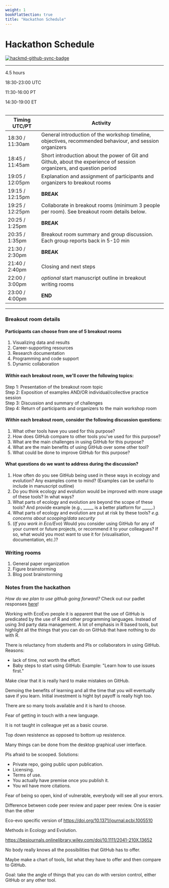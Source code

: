 ```yaml
---
weight: 1
bookFlatSection: true
title: "Hackathon Schedule"
---
```


# Hackathon Schedule

[![hackmd-github-sync-badge](https://hackmd.io/FOu6L9mUTeWfhtQJRCbz4g/badge)](https://hackmd.io/FOu6L9mUTeWfhtQJRCbz4g)

---

4.5 hours

18:30-23:00 UTC

11:30-16:00 PT

14:30-19:00 ET <br/><br/>

| Timing UTC/PT | Activity |
|-----------------| --------------------------------------------------------------------------------------------------|
|18:30 / 11:30am | General introduction of the workshop timeline, objectives, recommended behaviour, and session organizers|
|18:45 / 11:45am | Short introduction about the power of Git and Github, about the experience of session organizers, and question period |
|19:05 / 12:05pm | Explanation and assignment of participants and organizers to breakout rooms|
|19:15 / 12:15pm | **BREAK** |
|19:25 / 12:25pm | Collaborate in breakout rooms (minimum 3 people per room). See breakout room details below.
|20:25 / 1:25pm  | **BREAK**|
|20:35 / 1:35pm  | Breakout room summary and group discussion. Each group reports back in 5-10 min|
|21:30 / 2:30pm  | **BREAK** |
|21:40 / 2:40pm  | Closing and next steps  |
|22:00 / 3:00pm  | *optional* start manuscript outline in breakout writing rooms|
|23:00 / 4:00pm  | **END** |

---
### Breakout room details
#### Participants can choose from one of 5 breakout rooms
1) Visualizing data and results
2) Career-supporting resources
3) Research documentation
4) Programming and code support
5) Dynamic collaboration

#### *Within* each breakout room, we'll cover the following topics:  
Step 1: Presentation of the breakout room topic  
Step 2: Exposition of examples AND/OR individual/collective practice session  
Step 3: Discussion and summary of challenges  
Step 4: Return of participants and organizers to the main workshop room  

#### *Within* each breakout room, consider the following discussion questions:
1) What other tools have you used for this purpose?
2) How does GitHub compare to other tools you've used for this purpose?
3) What are the main challenges in using GitHub for this purpose?
4) What are the main benefits of using GitHub over some other tool?
5) What could be done to improve GitHub for this purpose?
	

#### What questions do we want to address during the discussion?
1) How often do you see GitHub being used in these ways in ecology and evolution? Any examples come to mind? (Examples can be useful to include in manuscript outline)
2) Do you think ecology and evolution would be improved with more usage of these tools? In what ways? 
3) What parts of ecology and evolution are beyond the scope of these tools? And provide example (e.g., _____ is a better platform for _____.)
4) What parts of ecology and evolution are put at risk by these tools? *e.g. concerns about scooping/data security*
5) (*If you work in Eco/Evo*) Would you consider using GitHub for any of your current or future projects, or recommend it to your colleagues? If so, what would you most want to use it for (visualisation, documentation, etc.)?

### Writing rooms
1) General paper organization
2) Figure brainstorming
3) Blog post brainstorming

### Notes from the hackathon

*How do we plan to use github going forward?* Check out our padlet responses [here](https://padlet.com/rcrystalornelas/zb9pgsbk8krxjdvb)!

Working with EcoEvo people it is apparent that the use of GitHub is predicated by the use of R and other programming languages. Instead of using 3rd party data management. A lot of emphasis in R based tools, but highlight all the things that you can do on GitHub that have nothing to do with R.

There is reluctancy from students and PIs or collaborators in using GitHub. Reasons:

- lack of time, not worth the effort.
- Baby steps to start using GitHub:
Example: "Learn how to use issues first." 

Make clear that it is really hard to make mistakes on GitHub.

Demoing the benefits of learning and all the time that you will eventually save if you learn. Initial investment is hight byt payoff is really high too.

There are so many tools available and it is hard to choose.

Fear of getting in touch with a new language.

It is not taught in colleague yet as a basic course.

Top down resistence as opposed to bottom up resistence.

Many things can be done from the desktop graphical user interface.

PIs afraid to be scooped. Solutions:
- Private repo, going public upon publication.
- Licensing.
- Terms of use.
- You actually have premise once you publish it.
- You wil have more citations.

Fear of being so open, kind of vulnerable, everybody will see all your errors.

Difference between code peer review and paper peer review. One is easier than the other  

Eco-evo specific version of https://doi.org/10.1371/journal.pcbi.1005510

Methods in Ecology and Evolution.

https://besjournals.onlinelibrary.wiley.com/doi/10.1111/2041-210X.13652

No body really knows all the possibilities that GitHub has to offer.

Maybe make a chart of tools, list what they have to offer and then compare to GitHub.

Goal: take the angle of things that you can do with version control, either GitHub or any other tool.
